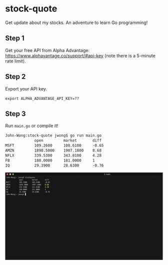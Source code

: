 # stock-quote
Get update about my stocks. An adventure to learn Go programming!


## Step 1
Get your free API from Alpha Advantage: https://www.alphavantage.co/support/#api-key (note there is a 5-minute rate limit).

## Step 2
Export your API key.

```
export ALPHA_ADVANTAGE_API_KEY=??
```

## Step 3
Run `main.go` or compile it!


```
John-Wong:stock-quote jwong$ go run main.go
             open         market       diff
MSFT         109.2600     108.6100     -0.65
AMZN         1898.5000    1907.1800    8.68
NFLX         339.5300     343.8100     4.28
FB           180.0000     181.0000     1
IQ           29.3900      28.6300      -0.76
```

![Screenshot!](static/screenshot.png?raw=true "Screenshot")
